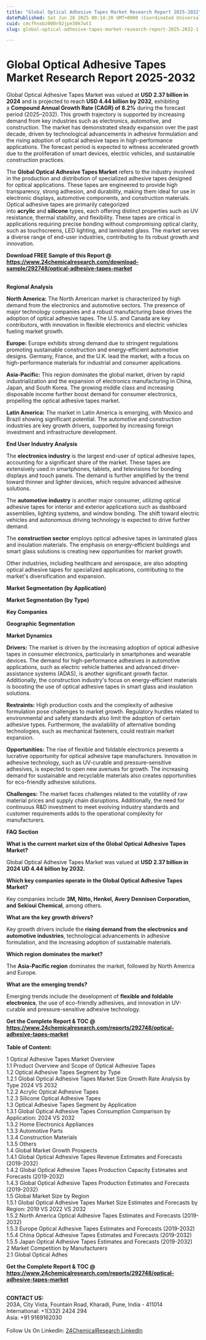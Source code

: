 ```yaml
---
title: "Global Optical Adhesive Tapes Market Research Report 2025-2032"
datePublished: Sat Jun 28 2025 00:14:20 GMT+0000 (Coordinated Universal Time)
cuid: cmcfhnxbz000r02jpe30k7wt1
slug: global-optical-adhesive-tapes-market-research-report-2025-2032-1

---
```


# Global Optical Adhesive Tapes Market Research Report 2025-2032

<p>Global Optical Adhesive Tapes Market was valued at <strong>USD 2.37 billion in 2024</strong> and is projected to reach <strong>USD 4.44 billion by 2032</strong>, exhibiting a <strong>Compound Annual Growth Rate (CAGR) of 8.2%</strong> during the forecast period (2025–2032). This growth trajectory is supported by increasing demand from key industries such as electronics, automotive, and construction. The market has demonstrated steady expansion over the past decade, driven by technological advancements in adhesive formulation and the rising adoption of optical adhesive tapes in high-performance applications. The forecast period is expected to witness accelerated growth due to the proliferation of smart devices, electric vehicles, and sustainable construction practices.</p><p>
</p><p>The <strong>Global Optical Adhesive Tapes Market</strong> refers to the industry involved in the production and distribution of specialized adhesive tapes designed for optical applications. These tapes are engineered to provide high transparency, strong adhesion, and durability, making them ideal for use in electronic displays, automotive components, and construction materials. Optical adhesive tapes are primarily categorized into <strong>acrylic</strong> and <strong>silicone</strong> types, each offering distinct properties such as UV resistance, thermal stability, and flexibility. These tapes are critical in applications requiring precise bonding without compromising optical clarity, such as touchscreens, LED lighting, and laminated glass. The market serves a diverse range of end-user industries, contributing to its robust growth and innovation.</p><div><b>Download FREE Sample of this Report @ 
            <a href="https://www.24chemicalresearch.com/download-sample/292748/optical-adhesive-tapes-market">
            https://www.24chemicalresearch.com/download-sample/292748/optical-adhesive-tapes-market</a></b></div><br><p>
<strong>Regional Analysis</strong></p><p>
</p><p><strong>North America:</strong> The North American market is characterized by high demand from the electronics and automotive sectors. The presence of major technology companies and a robust manufacturing base drives the adoption of optical adhesive tapes. The U.S. and Canada are key contributors, with innovation in flexible electronics and electric vehicles fueling market growth.</p><p>
</p><p><strong>Europe:</strong> Europe exhibits strong demand due to stringent regulations promoting sustainable construction and energy-efficient automotive designs. Germany, France, and the U.K. lead the market, with a focus on high-performance materials for industrial and consumer applications.</p><p>
</p><p><strong>Asia-Pacific:</strong> This region dominates the global market, driven by rapid industrialization and the expansion of electronics manufacturing in China, Japan, and South Korea. The growing middle class and increasing disposable income further boost demand for consumer electronics, propelling the optical adhesive tapes market.</p><p>
</p><p><strong>Latin America:</strong> The market in Latin America is emerging, with Mexico and Brazil showing significant potential. The automotive and construction industries are key growth drivers, supported by increasing foreign investment and infrastructure development.</p><p>
<strong>End User Industry Analysis</strong></p><p>
</p><p>The <strong>electronics industry</strong> is the largest end-user of optical adhesive tapes, accounting for a significant share of the market. These tapes are extensively used in smartphones, tablets, and televisions for bonding displays and touch panels. The demand is further amplified by the trend toward thinner and lighter devices, which require advanced adhesive solutions.</p><p>
</p><p>The <strong>automotive industry</strong> is another major consumer, utilizing optical adhesive tapes for interior and exterior applications such as dashboard assemblies, lighting systems, and window bonding. The shift toward electric vehicles and autonomous driving technology is expected to drive further demand.</p><p>
</p><p>The <strong>construction sector</strong> employs optical adhesive tapes in laminated glass and insulation materials. The emphasis on energy-efficient buildings and smart glass solutions is creating new opportunities for market growth.</p><p>
</p><p>Other industries, including healthcare and aerospace, are also adopting optical adhesive tapes for specialized applications, contributing to the market's diversification and expansion.</p><p>
<strong>Market Segmentation (by Application)</strong></p><p>
</p><p>
<strong>Market Segmentation (by Type)</strong></p><p>
</p><p>
<strong>Key Companies</strong></p><p>
</p><p>
<strong>Geographic Segmentation</strong></p><p>
</p><p>
<strong>Market Dynamics</strong></p><p>
</p><p><strong>Drivers:</strong> The market is driven by the increasing adoption of optical adhesive tapes in consumer electronics, particularly in smartphones and wearable devices. The demand for high-performance adhesives in automotive applications, such as electric vehicle batteries and advanced driver-assistance systems (ADAS), is another significant growth factor. Additionally, the construction industry's focus on energy-efficient materials is boosting the use of optical adhesive tapes in smart glass and insulation solutions.</p><p>
</p><p><strong>Restraints:</strong> High production costs and the complexity of adhesive formulation pose challenges to market growth. Regulatory hurdles related to environmental and safety standards also limit the adoption of certain adhesive types. Furthermore, the availability of alternative bonding technologies, such as mechanical fasteners, could restrain market expansion.</p><p>
</p><p><strong>Opportunities:</strong> The rise of flexible and foldable electronics presents a lucrative opportunity for optical adhesive tape manufacturers. Innovation in adhesive technology, such as UV-curable and pressure-sensitive adhesives, is expected to open new avenues for growth. The increasing demand for sustainable and recyclable materials also creates opportunities for eco-friendly adhesive solutions.</p><p>
</p><p><strong>Challenges:</strong> The market faces challenges related to the volatility of raw material prices and supply chain disruptions. Additionally, the need for continuous R&amp;D investment to meet evolving industry standards and customer requirements adds to the operational complexity for manufacturers.</p><p>
<strong>FAQ Section</strong></p><p>
</p><p><strong>What is the current market size of the Global Optical Adhesive Tapes Market?</strong></p><p>
</p><p>Global Optical Adhesive Tapes Market was valued at <strong>USD 2.37 billion in 2024 UD 4.44 billion by 2032.</strong></p><p>
</p><p><strong>Which key companies operate in the Global Optical Adhesive Tapes Market?</strong></p><p>
</p><p>Key companies include <strong>3M, Nitto, Henkel, Avery Dennison Corporation, and Sekisui Chemical</strong>, among others.</p><p>
</p><p><strong>What are the key growth drivers?</strong></p><p>
</p><p>Key growth drivers include the <strong>rising demand from the electronics and automotive industries</strong>, technological advancements in adhesive formulation, and the increasing adoption of sustainable materials.</p><p>
</p><p><strong>Which region dominates the market?</strong></p><p>
</p><p>The <strong>Asia-Pacific region</strong> dominates the market, followed by North America and Europe.</p><p>
</p><p><strong>What are the emerging trends?</strong></p><p>
</p><p>Emerging trends include the development of <strong>flexible and foldable electronics</strong>, the use of eco-friendly adhesives, and innovation in UV-curable and pressure-sensitive adhesive technology.</p>

<div><b>Get the Complete Report & TOC @ 
            <a href="https://www.24chemicalresearch.com/reports/292748/optical-adhesive-tapes-market">
            https://www.24chemicalresearch.com/reports/292748/optical-adhesive-tapes-market</a></b></div><br>
            <b>Table of Content:</b><p>1 Optical Adhesive Tapes Market Overview<br />
    1.1 Product Overview and Scope of Optical Adhesive Tapes<br />
    1.2 Optical Adhesive Tapes Segment by Type<br />
        1.2.1 Global Optical Adhesive Tapes Market Size Growth Rate Analysis by Type 2024 VS 2032<br />
        1.2.2 Acrylic Optical Adhesive Tapes<br />
        1.2.3 Silicone Optical Adhesive Tapes<br />
    1.3 Optical Adhesive Tapes Segment by Application<br />
        1.3.1 Global Optical Adhesive Tapes Consumption Comparison by Application: 2024 VS 2032<br />
        1.3.2 Home Electronics Appliances<br />
        1.3.3 Automotive Parts<br />
        1.3.4 Construction Materials<br />
        1.3.5 Others<br />
    1.4 Global Market Growth Prospects<br />
        1.4.1 Global Optical Adhesive Tapes Revenue Estimates and Forecasts (2019-2032)<br />
        1.4.2 Global Optical Adhesive Tapes Production Capacity Estimates and Forecasts (2019-2032)<br />
        1.4.3 Global Optical Adhesive Tapes Production Estimates and Forecasts (2019-2032)<br />
    1.5 Global Market Size by Region<br />
        1.5.1 Global Optical Adhesive Tapes Market Size Estimates and Forecasts by Region: 2019 VS 2022 VS 2032<br />
        1.5.2 North America Optical Adhesive Tapes Estimates and Forecasts (2019-2032)<br />
        1.5.3 Europe Optical Adhesive Tapes Estimates and Forecasts (2019-2032)<br />
        1.5.4 China Optical Adhesive Tapes Estimates and Forecasts (2019-2032)<br />
        1.5.5 Japan Optical Adhesive Tapes Estimates and Forecasts (2019-2032)<br />
2 Market Competition by Manufacturers<br />
    2.1 Global Optical Adhes</p>

<div><b>Get the Complete Report & TOC @ 
            <a href="https://www.24chemicalresearch.com/reports/292748/optical-adhesive-tapes-market">
            https://www.24chemicalresearch.com/reports/292748/optical-adhesive-tapes-market</a></b></div><br>

<b>CONTACT US:</b><br>
            203A, City Vista, Fountain Road, Kharadi, Pune, India - 411014<br>
            International: +1(332) 2424 294<br>
            Asia: +91 9169162030 <br><br>
            Follow Us On LinkedIn: <a href="https://www.linkedin.com/company/24chemicalresearch/">24ChemicalResearch LinkedIn</a>